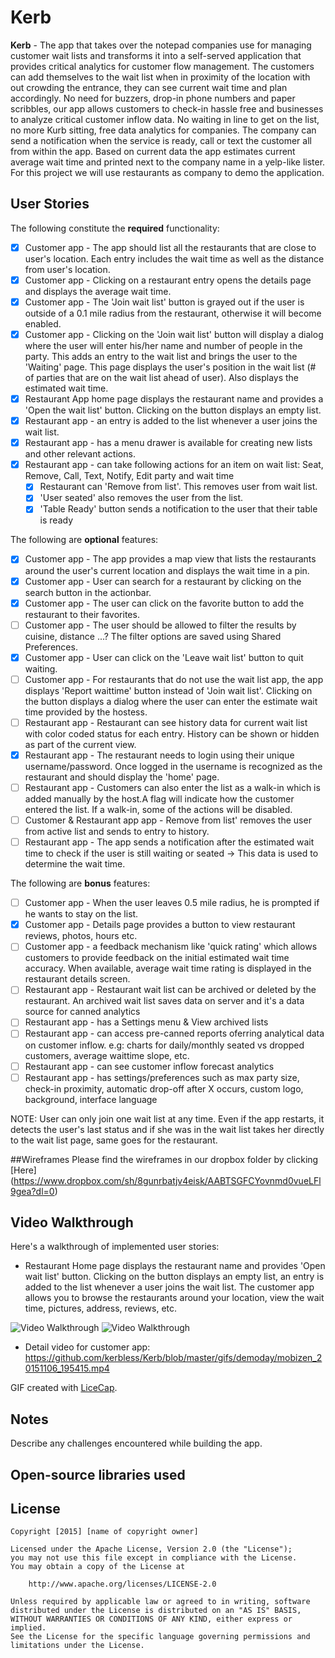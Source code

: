 # Kerb

**Kerb** - The app that takes over the notepad companies use for managing customer wait lists and transforms it into a self-served application that provides critical analytics for customer flow management. The customers can add themselves to the wait list when in proximity of the location with out crowding the entrance, they can see current wait time and plan accordingly. No need for buzzers, drop-in phone numbers and paper scribbles, our app allows customers to check-in hassle free and businesses to analyze critical customer inflow data. No waiting in line to get on the list, no more Kurb sitting, free data analytics for companies. The company can send a notification when the service is ready, call or text the customer all from within the app.
Based on current data the app estimates current average wait time and printed next to the company name in a yelp-like lister.
For this project we will use restaurants as company to demo the application. 

## User Stories

The following constitute the **required** functionality:
* [x]  Customer app - The app should list all the restaurants that are close to user's location. Each entry includes the wait time as well as the distance from user's location.
* [x]  Customer app - Clicking on a restaurant entry opens the details page and  displays the average wait time.
* [x]  Customer app - The 'Join wait list' button is grayed out if the user is outside of a 0.1 mile radius from the restaurant, otherwise it will become enabled.
* [x]  Customer app - Clicking on the 'Join wait list' button will display a dialog where the user will enter his/her name and number of people in the party. This adds an entry to the wait list and brings the user to the 'Waiting' page. This page displays the user's position in the wait list (# of parties that are on the wait list ahead of user). Also displays the estimated wait time.
* [x]  Restaurant App home page displays the restaurant name and provides a 'Open the wait list' button. Clicking on the button displays an empty list.
* [x]  Restaurant app - an entry is added to the list whenever a user joins the wait list.
* [x]  Restaurant app - has a menu drawer is available for creating new lists and other relevant actions.
* [x]  Restaurant app - can take following actions for an item on wait list: Seat, Remove, Call, Text, Notify, Edit party and wait time
    * [x]  Restaurant can 'Remove from list'. This removes user from wait list.
    * [x]  'User seated' also removes the user from the list.
    * [x]  'Table Ready' button sends a notification to the user that their table is ready

The following are **optional** features:
* [x]  Customer app - The app provides a map view that lists the restaurants around the user's current location and displays the wait time in a pin.
* [x]  Customer app - User can search for a restaurant by clicking on the search button in the actionbar.
* [x]  Customer app - The user can click on the favorite button to add the restaurant to their favorites.
* [ ]	 Customer app - The user should be allowed to filter the results by cuisine, distance ...? The filter options are saved using Shared Preferences.
* [x]  Customer app - User can click on the 'Leave wait list' button to quit waiting.
* [ ]  Customer app - For restaurants that do not use the wait list app, the app displays 'Report waittime' button instead of 'Join wait list'. Clicking on the button displays a dialog where the user can enter the estimate wait time provided by the hostess.
* [ ]  Restaurant app - Restaurant can see history data for current wait list with color coded status for each entry. History can be shown or hidden as part of the current view.
* [x]  Restaurant app - The restaurant needs to login using their unique username/password. Once logged in the username is recognized as the restaurant and should display the 'home' page. 
* [ ]  Restaurant app - Customers can also enter the list as a walk-in which is added manually by the host.A flag will indicate how the customer entered the list. If a walk-in, some of the actions will be disabled. 
* [ ]  Customer & Restaurant app app - Remove from list' removes the user from active list and sends to entry to history. 
* [ ]  Restaurant app - The app sends a notification after the estimated wait time to check if the user is still waiting or seated -> This data is used to determine the wait time.

The following are **bonus** features:
* [ ]  Customer app - When the user leaves 0.5 mile radius, he is prompted if he wants to stay on the list.
* [x]  Customer app - Details page provides a button to view restaurant reviews, photos, hours etc.
* [ ]  Customer app - a feedback mechanism like 'quick rating' which allows customers to provide feedback on the initial estimated wait time accuracy. When available, average wait time rating is displayed in the restaurant details screen.
* [ ]  Restaurant app - Restaurant wait list can be archived or deleted by the restaurant. An archived wait list saves data on server and it's a data source for canned analytics
* [ ] Restaurant app - has a Settings menu & View archived lists
* [ ] Restaurant app - can access pre-canned reports oferring analytical data on customer inflow. e.g: charts for daily/monthly seated vs dropped customers, average waittime slope, etc.
* [ ] Restaurant app - can see customer inflow forecast analytics
* [ ] Restaurant app - has settings/preferences such as max party size, check-in proximity, automatic drop-off after X occurs, custom logo, background, interface language

NOTE:
User can only join one wait list at any time.
Even if the app restarts, it detects the user's last status and if she was in the wait list takes her directly to the wait list page, same goes for the restaurant.

##Wireframes
Please find the wireframes in our dropbox folder by clicking [Here] (https://www.dropbox.com/sh/8gunrbatjv4eisk/AABTSGFCYovnmd0vueLFl9gea?dl=0) 

## Video Walkthrough 

Here's a walkthrough of implemented user stories:

- Restaurant Home page displays the restaurant name and provides 'Open wait list' button. Clicking on the button displays an empty list, an entry is added to the list whenever a user joins the wait list. The customer app allows you to browse the restaurants around your location, view the wait time, pictures, address, reviews, etc. 

<img src='https://github.com/kerbless/Kerb/blob/master/gifs/demoday/Kerb_Story1.gif' title='Video Walkthrough' width='' alt='Video Walkthrough' />


 <img src='https://github.com/kerbless/Kerb/blob/master/gifs/demoday/Kerb_Story2.gif' title='Video Walkthrough' width='' alt='Video Walkthrough' />
 
 - Detail video for customer app: https://github.com/kerbless/Kerb/blob/master/gifs/demoday/mobizen_20151106_195415.mp4

GIF created with [LiceCap](http://www.cockos.com/licecap/).

## Notes

Describe any challenges encountered while building the app.

## Open-source libraries used
<List open source libs here>

## License

    Copyright [2015] [name of copyright owner]

    Licensed under the Apache License, Version 2.0 (the "License");
    you may not use this file except in compliance with the License.
    You may obtain a copy of the License at

        http://www.apache.org/licenses/LICENSE-2.0

    Unless required by applicable law or agreed to in writing, software
    distributed under the License is distributed on an "AS IS" BASIS,
    WITHOUT WARRANTIES OR CONDITIONS OF ANY KIND, either express or implied.
    See the License for the specific language governing permissions and
    limitations under the License.
